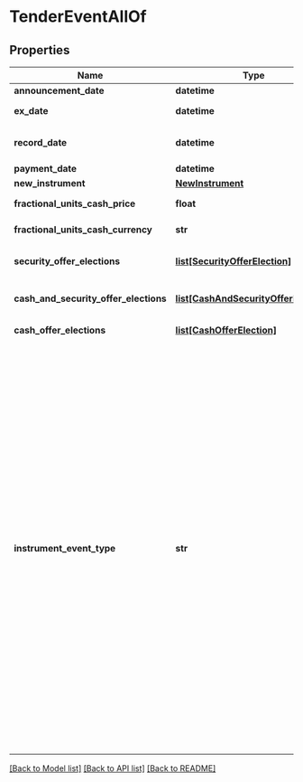# TenderEventAllOf


## Properties
Name | Type | Description | Notes
------------ | ------------- | ------------- | -------------
**announcement_date** | **datetime** | The date the tender is announced. | [optional] 
**ex_date** | **datetime** | The ex date (entitlement date) of the event. | 
**record_date** | **datetime** | Date you have to be the holder of record in order to participate in the tender. | [optional] 
**payment_date** | **datetime** | The payment date of the event. | 
**new_instrument** | [**NewInstrument**](NewInstrument.md) |  | 
**fractional_units_cash_price** | **float** | The cash price paid in lieu of fractionalUnits. | [optional] 
**fractional_units_cash_currency** | **str** | The currency of the cash paid in lieu of fractionalUnits. | [optional] 
**security_offer_elections** | [**list[SecurityOfferElection]**](SecurityOfferElection.md) | List of possible SecurityOfferElections for this event. | [optional] 
**cash_and_security_offer_elections** | [**list[CashAndSecurityOfferElection]**](CashAndSecurityOfferElection.md) | List of possible CashAndSecurityOfferElections for this event. | [optional] 
**cash_offer_elections** | [**list[CashOfferElection]**](CashOfferElection.md) | List of possible CashOfferElections for this event. | [optional] 
**instrument_event_type** | **str** | The Type of Event. The available values are: TransitionEvent, InformationalEvent, OpenEvent, CloseEvent, StockSplitEvent, BondDefaultEvent, CashDividendEvent, AmortisationEvent, CashFlowEvent, ExerciseEvent, ResetEvent, TriggerEvent, RawVendorEvent, InformationalErrorEvent, BondCouponEvent, DividendReinvestmentEvent, AccumulationEvent, BondPrincipalEvent, DividendOptionEvent, MaturityEvent, FxForwardSettlementEvent, ExpiryEvent, ScripDividendEvent, StockDividendEvent, ReverseStockSplitEvent, CapitalDistributionEvent, SpinOffEvent, MergerEvent, FutureExpiryEvent, SwapCashFlowEvent, SwapPrincipalEvent, CreditPremiumCashFlowEvent, CdsCreditEvent, CdxCreditEvent, MbsCouponEvent, MbsPrincipalEvent, BonusIssueEvent, MbsPrincipalWriteOffEvent, MbsInterestDeferralEvent, MbsInterestShortfallEvent, TenderEvent, CallOnIntermediateSecuritiesEvent | 

[[Back to Model list]](../README.md#documentation-for-models) [[Back to API list]](../README.md#documentation-for-api-endpoints) [[Back to README]](../README.md)


